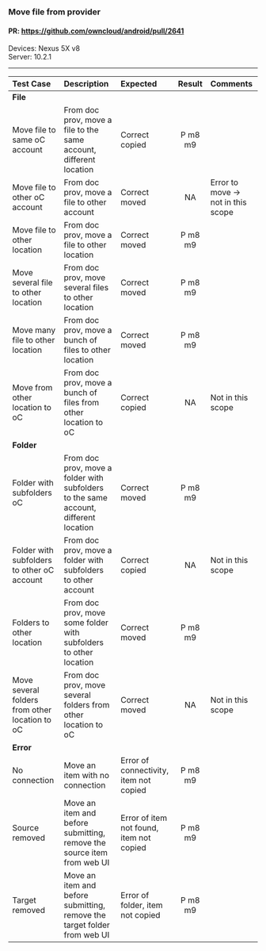 ###  Move file from provider

#### PR: https://github.com/owncloud/android/pull/2641

Devices: Nexus 5X v8<br>
Server: 10.2.1

---

 
| Test Case | Description | Expected | Result | Comments  
| :-------- | :---------- | :------- | :----: | :---------- 
|**File**||||||
| Move file to same oC account | From doc prov, move a file to the same account, different location| Correct copied | P m8 m9 |  |
| Move file to other oC account | From doc prov, move a file to other account| Correct moved |  NA  | Error to move -> not in this scope
| Move file to other location | From doc prov, move a file to other location| Correct moved | P m8 m9|  |
| Move several file to other location | From doc prov, move several files to other location| Correct moved | P m8 m9|  |
| Move many file to other location | From doc prov, move a bunch of files to other location| Correct moved | P m8 m9|  |
| Move from other location to oC | From doc prov, move a bunch of files from other location to oC| Correct copied | NA | Not in this scope |
|**Folder**||||||
| Folder with subfolders oC | From doc prov, move a folder with subfolders to the same account, different location| Correct moved | P m8 m9|  |
| Folder with subfolders to other oC account | From doc prov, move a folder with subfolders to other account| Correct copied | NA | Not in this scope |
| Folders to other location | From doc prov, move some folder with subfolders to other location| Correct moved | P m8 m9|  |
| Move several folders from other location to oC | From doc prov, move several folders from other location to oC| Correct moved | NA | Not in this scope |
|**Error**||||||
| No connection | Move an item with no connection | Error of connectivity, item not copied | P m8 m9|  |
| Source removed | Move an item and before submitting, remove the source item from web UI | Error of item not found, item not copied | P m8 m9|  |
| Target removed | Move an item and before submitting, remove the target folder from web UI | Error of folder, item not copied | P m8 m9|  |